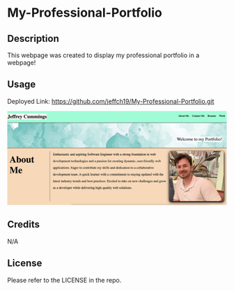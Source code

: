 # My-Professional-Portfolio

## Description

This webpage was created to display my professional portfolio in a webpage!




## Usage

Deployed Link: https://github.com/jeffch19/My-Professional-Portfolio.git

![alt text](./resources/Images/portfolio.png)

## Credits

N/A



## License

Please refer to the LICENSE in the repo.

